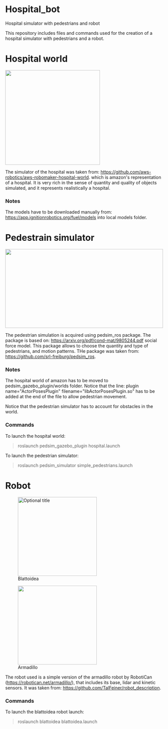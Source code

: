 # Hospital_bot
Hospital simulator with pedestrians and robot

This repository includes files and commands used for the creation of a hospital simulator with pedestrians and a robot.

# Hospital world
<img src="https://user-images.githubusercontent.com/75029654/166143327-e4caf24c-6b8a-4629-9f03-982de54fe37e.png" width="300" height="300">

The simulator of the hospital was taken from: https://github.com/aws-robotics/aws-robomaker-hospital-world.
which is amazon's representation of a hospital. It is very rich in the sense of quantity and quality of objects simulated, and it represents 
realistically a hospital.

### Notes
The models have to be downloaded manually from: https://app.ignitionrobotics.org/fuel/models into local models folder.

# Pedestrain simulator
<img src="https://user-images.githubusercontent.com/75029654/166143081-f978b80b-680e-4c15-87a3-a95c89352896.png" width="500" height="250">

The pedestrian simulation is acquired using pedsim_ros package. The package is based on: https://arxiv.org/pdf/cond-mat/9805244.pdf social force model.
This package allows to choose the quantity and type of pedestrians, and motion patterns. THe package was taken from: https://github.com/srl-freiburg/pedsim_ros.

### Notes
The hospital world of amazon has to be moved to pedsim_gazebo_plugin/worlds folder. Notice that the line: plugin name="ActorPosesPlugin" filename="libActorPosesPlugin.so"
has to be added at the end of the file to allow pedestrian movement.
  
Notice that the pedestrian simulator has to account for obstacles in the world.
  
### Commands
To launch the hospital world:
> roslaunch pedsim_gazebo_plugin hospital.launch

To launch the pedestrian simulator:
> roslaunch pedsim_simulator simple_pedestrians.launch

# Robot
<figure>
  <img src="https://user-images.githubusercontent.com/75029654/166143949-f4bf762d-8f0a-431f-b968-629d54b9963e.png" width="250" height="250"title="Optional title">
  <figcaption>Blattoidea</figcaption>
</figure>

<figure>
  <img src="https://user-images.githubusercontent.com/75029654/166143515-1d70e6c3-9b27-472e-b0d3-05d21cc4456b.png" width="250" height="250"/>
  <figcaption>Armadillo</figcaption>
</figure>

The robot used is a simple version of the armadillo robot by RobotiCan (https://robotican.net/armadillo/), that includes its base, lidar and kinetic sensors.
It was taken from: https://github.com/TalFeiner/robot_description.

### Commands
To launch the blattoidea robot launch:
> roslaunch blattoidea blattoidea.launch
